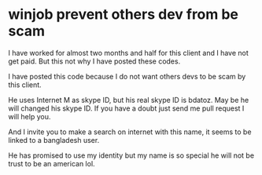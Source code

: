 # winjob prevent others dev from be scam


I have worked for almost two months and half for this client and I have not get paid. But this not why I have posted these codes.


I have posted this code because I do not want others devs to be scam by this client. 


He uses Internet M as skype ID, but his real skype ID is bdatoz. May be he will changed his skype ID. If you have a doubt just send me pull request I will help you.


And I invite you to make a search on internet with this name, it seems to be linked to a bangladesh user. 


He has promised to use my identity but my name is so special he will not be trust to be an american lol.
